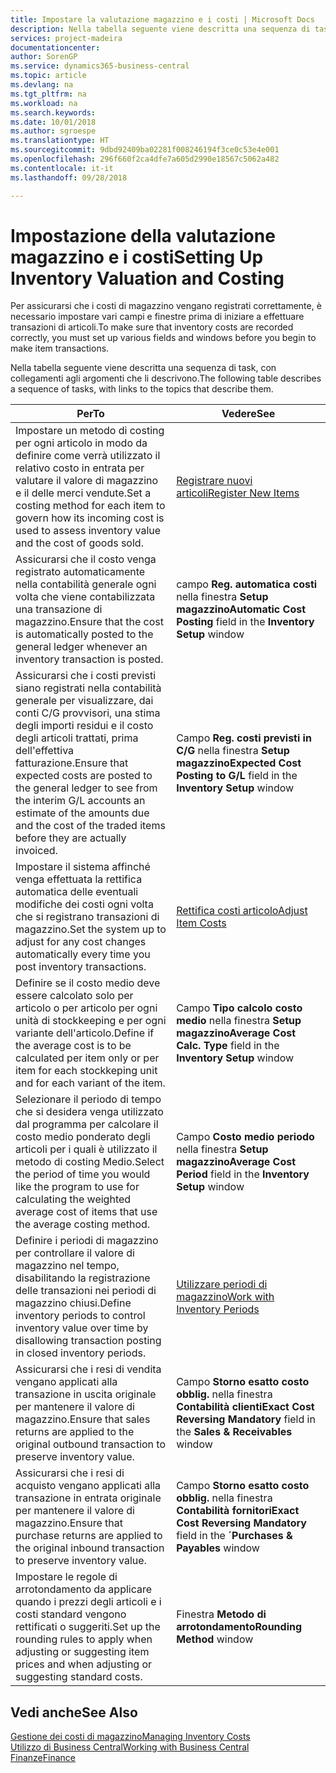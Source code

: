 ```yaml
---
title: Impostare la valutazione magazzino e i costi | Microsoft Docs
description: Nella tabella seguente viene descritta una sequenza di task, con collegamenti agli argomenti che li descrivono.
services: project-madeira
documentationcenter: 
author: SorenGP
ms.service: dynamics365-business-central
ms.topic: article
ms.devlang: na
ms.tgt_pltfrm: na
ms.workload: na
ms.search.keywords: 
ms.date: 10/01/2018
ms.author: sgroespe
ms.translationtype: HT
ms.sourcegitcommit: 9dbd92409ba02281f008246194f3ce0c53e4e001
ms.openlocfilehash: 296f660f2ca4dfe7a605d2990e18567c5062a482
ms.contentlocale: it-it
ms.lasthandoff: 09/28/2018

---
```

# <a name="setting-up-inventory-valuation-and-costing"></a><span data-ttu-id="f9909-103">Impostazione della valutazione magazzino e i costi</span><span class="sxs-lookup"><span data-stu-id="f9909-103">Setting Up Inventory Valuation and Costing</span></span>
<span data-ttu-id="f9909-104">Per assicurarsi che i costi di magazzino vengano registrati correttamente, è necessario impostare vari campi e finestre prima di iniziare a effettuare transazioni di articoli.</span><span class="sxs-lookup"><span data-stu-id="f9909-104">To make sure that inventory costs are recorded correctly, you must set up various fields and windows before you begin to make item transactions.</span></span>

<span data-ttu-id="f9909-105">Nella tabella seguente viene descritta una sequenza di task, con collegamenti agli argomenti che li descrivono.</span><span class="sxs-lookup"><span data-stu-id="f9909-105">The following table describes a sequence of tasks, with links to the topics that describe them.</span></span>

|<span data-ttu-id="f9909-106">**Per**</span><span class="sxs-lookup"><span data-stu-id="f9909-106">**To**</span></span>|<span data-ttu-id="f9909-107">**Vedere**</span><span class="sxs-lookup"><span data-stu-id="f9909-107">**See**</span></span>|  
|------------|-------------|  
|<span data-ttu-id="f9909-108">Impostare un metodo di costing per ogni articolo in modo da definire come verrà utilizzato il relativo costo in entrata per valutare il valore di magazzino e il delle merci vendute.</span><span class="sxs-lookup"><span data-stu-id="f9909-108">Set a costing method for each item to govern how its incoming cost is used to assess inventory value and the cost of goods sold.</span></span>|[<span data-ttu-id="f9909-109">Registrare nuovi articoli</span><span class="sxs-lookup"><span data-stu-id="f9909-109">Register New Items</span></span>](inventory-how-register-new-items.md)|  
|<span data-ttu-id="f9909-110">Assicurarsi che il costo venga registrato automaticamente nella contabilità generale ogni volta che viene contabilizzata una transazione di magazzino.</span><span class="sxs-lookup"><span data-stu-id="f9909-110">Ensure that the cost is automatically posted to the general ledger whenever an inventory transaction is posted.</span></span>|<span data-ttu-id="f9909-111">campo **Reg. automatica costi** nella finestra **Setup magazzino**</span><span class="sxs-lookup"><span data-stu-id="f9909-111">**Automatic Cost Posting** field in the **Inventory Setup** window</span></span>|  
|<span data-ttu-id="f9909-112">Assicurarsi che i costi previsti siano registrati nella contabilità generale per visualizzare, dai conti C/G provvisori, una stima degli importi residui e il costo degli articoli trattati, prima dell'effettiva fatturazione.</span><span class="sxs-lookup"><span data-stu-id="f9909-112">Ensure that expected costs are posted to the general ledger to see from the interim G/L accounts an estimate of the amounts due and the cost of the traded items before they are actually invoiced.</span></span>|<span data-ttu-id="f9909-113">Campo **Reg. costi previsti in C/G** nella finestra **Setup magazzino**</span><span class="sxs-lookup"><span data-stu-id="f9909-113">**Expected Cost Posting to G/L** field in the **Inventory Setup** window</span></span>|  
|<span data-ttu-id="f9909-114">Impostare il sistema affinché venga effettuata la rettifica automatica delle eventuali modifiche dei costi ogni volta che si registrano transazioni di magazzino.</span><span class="sxs-lookup"><span data-stu-id="f9909-114">Set the system up to adjust for any cost changes automatically every time you post inventory transactions.</span></span>|[<span data-ttu-id="f9909-115">Rettifica costi articolo</span><span class="sxs-lookup"><span data-stu-id="f9909-115">Adjust Item Costs</span></span>](inventory-how-adjust-item-costs.md)|  
|<span data-ttu-id="f9909-116">Definire se il costo medio deve essere calcolato solo per articolo o per articolo per ogni unità di stockkeeping e per ogni variante dell'articolo.</span><span class="sxs-lookup"><span data-stu-id="f9909-116">Define if the average cost is to be calculated per item only or per item for each stockkeping unit and for each variant of the item.</span></span>|<span data-ttu-id="f9909-117">Campo **Tipo calcolo costo medio** nella finestra **Setup magazzino**</span><span class="sxs-lookup"><span data-stu-id="f9909-117">**Average Cost Calc. Type** field in the **Inventory Setup** window</span></span>|  
|<span data-ttu-id="f9909-118">Selezionare il periodo di tempo che si desidera venga utilizzato dal programma per calcolare il costo medio ponderato degli articoli per i quali è utilizzato il metodo di costing Medio.</span><span class="sxs-lookup"><span data-stu-id="f9909-118">Select the period of time you would like the program to use for calculating the weighted average cost of items that use the average costing method.</span></span>|<span data-ttu-id="f9909-119">Campo **Costo medio periodo** nella finestra **Setup magazzino**</span><span class="sxs-lookup"><span data-stu-id="f9909-119">**Average Cost Period** field in the **Inventory Setup** window</span></span>|  
|<span data-ttu-id="f9909-120">Definire i periodi di magazzino per controllare il valore di magazzino nel tempo, disabilitando la registrazione delle transazioni nei periodi di magazzino chiusi.</span><span class="sxs-lookup"><span data-stu-id="f9909-120">Define inventory periods to control inventory value over time by disallowing transaction posting in closed inventory periods.</span></span>|[<span data-ttu-id="f9909-121">Utilizzare periodi di magazzino</span><span class="sxs-lookup"><span data-stu-id="f9909-121">Work with Inventory Periods</span></span>](finance-how-to-work-with-inventory-periods.md)|  
|<span data-ttu-id="f9909-122">Assicurarsi che i resi di vendita vengano applicati alla transazione in uscita originale per mantenere il valore di magazzino.</span><span class="sxs-lookup"><span data-stu-id="f9909-122">Ensure that sales returns are applied to the original outbound transaction to preserve inventory value.</span></span>|<span data-ttu-id="f9909-123">Campo **Storno esatto costo obblig.** nella finestra **Contabilità clienti**</span><span class="sxs-lookup"><span data-stu-id="f9909-123">**Exact Cost Reversing Mandatory** field in the **Sales & Receivables** window</span></span>|  
|<span data-ttu-id="f9909-124">Assicurarsi che i resi di acquisto vengano applicati alla transazione in entrata originale per mantenere il valore di magazzino.</span><span class="sxs-lookup"><span data-stu-id="f9909-124">Ensure that purchase returns are applied to the original inbound transaction to preserve inventory value.</span></span>|<span data-ttu-id="f9909-125">Campo **Storno esatto costo obblig.** nella finestra **Contabilità fornitori**</span><span class="sxs-lookup"><span data-stu-id="f9909-125">**Exact Cost Reversing Mandatory** field in the **´Purchases & Payables** window</span></span>|
|<span data-ttu-id="f9909-126">Impostare le regole di arrotondamento da applicare quando i prezzi degli articoli e i costi standard vengono rettificati o suggeriti.</span><span class="sxs-lookup"><span data-stu-id="f9909-126">Set up the rounding rules to apply when adjusting or suggesting item prices and when adjusting or suggesting standard costs.</span></span>|<span data-ttu-id="f9909-127">Finestra **Metodo di arrotondamento**</span><span class="sxs-lookup"><span data-stu-id="f9909-127">**Rounding Method** window</span></span>|  

## <a name="see-also"></a><span data-ttu-id="f9909-128">Vedi anche</span><span class="sxs-lookup"><span data-stu-id="f9909-128">See Also</span></span>  
[<span data-ttu-id="f9909-129">Gestione dei costi di magazzino</span><span class="sxs-lookup"><span data-stu-id="f9909-129">Managing Inventory Costs</span></span>](finance-manage-inventory-costs.md)  
[<span data-ttu-id="f9909-130">Utilizzo di Business Central</span><span class="sxs-lookup"><span data-stu-id="f9909-130">Working with Business Central</span></span>](ui-work-product.md)  
[<span data-ttu-id="f9909-131">Finanze</span><span class="sxs-lookup"><span data-stu-id="f9909-131">Finance</span></span>](finance.md)  

